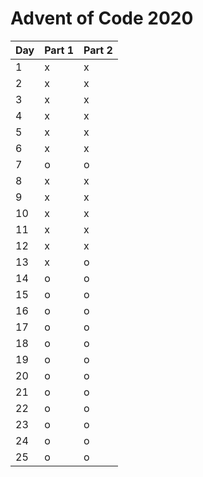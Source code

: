 # Advent of Code 2020


| Day | Part 1 | Part 2 |
|-----|--------|--------|
| 1   | x      | x      |
| 2   | x      | x      |
| 3   | x      | x      |
| 4   | x      | x      |
| 5   | x      | x      |
| 6   | x      | x      |
| 7   | o      | o      |
| 8   | x      | x      |
| 9   | x      | x      |
| 10  | x      | x      |
| 11  | x      | x      |
| 12  | x      | x      |
| 13  | x      | o      |
| 14  | o      | o      |
| 15  | o      | o      |
| 16  | o      | o      |
| 17  | o      | o      |
| 18  | o      | o      |
| 19  | o      | o      |
| 20  | o      | o      |
| 21  | o      | o      |
| 22  | o      | o      |
| 23  | o      | o      |
| 24  | o      | o      |
| 25  | o      | o      |
